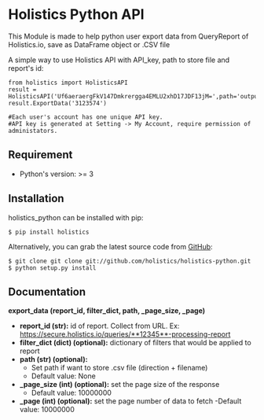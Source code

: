 Holistics Python API 
=========================
This Module is made to help python user export data from QueryReport of Holistics.io, save as DataFrame object or .CSV file

A simple way to use Holistics API with API_key, path to store file and report's id:
```
from holistics import HolisticsAPI
result = HolisticsAPI('Uf6aeraergFkV147Dmkrergga4EMLU2xhD17JDF13jM=',path='output.csv')
result.ExportData('3123574')
    
#Each user's account has one unique API key. 
#API key is generated at Setting -> My Account, require permission of administators.
```

Requirement
---------------
- Python's version: >= 3

Installation
---------------
holistics_python can be installed with pip:
```
$ pip install holistics
```
Alternatively, you can grab the latest source code from [GitHub](https://github.com/holistics/holistics-python):
```
$ git clone git clone git://github.com/holistics/holistics-python.git
$ python setup.py install
```

Documentation
---------------

**export_data (report_id, filter_dict, path, _page_size, _page)**
- **report_id (str):** id of report. Collect from URL. 
    Ex: https://secure.holistics.io/queries/**12345**-processing-report
- **filter_dict (dict) (optional):** dictionary of filters that would be applied to report
- **path (str) (optional):**
  - Set path if want to store .csv file (direction + filename)
  - Default value: None
- **_page_size (int) (optional):** set the page size of the response
  - Default value: 10000000
- **_page (int) (optional):** set the page number of data to fetch
   -Default value: 10000000
